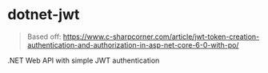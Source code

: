 # dotnet-jwt

> Based off: https://www.c-sharpcorner.com/article/jwt-token-creation-authentication-and-authorization-in-asp-net-core-6-0-with-po/

.NET Web API with simple JWT authentication
